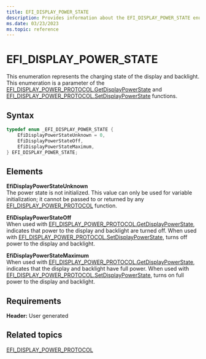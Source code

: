 ```yaml
---
title: EFI_DISPLAY_POWER_STATE
description: Provides information about the EFI_DISPLAY_POWER_STATE enumeration.
ms.date: 03/23/2023
ms.topic: reference
---
```


# EFI_DISPLAY_POWER_STATE

This enumeration represents the charging state of the display and backlight. This enumeration is a parameter of the [EFI_DISPLAY_POWER_PROTOCOL.GetDisplayPowerState](efi-display-power-protocolgetdisplaypowerstate.md) and [EFI_DISPLAY_POWER_PROTOCOL.SetDisplayPowerState](efi-display-power-protocolsetdisplaypowerstate.md) functions.

## Syntax

```cpp
typedef enum _EFI_DISPLAY_POWER_STATE {  
    EfiDisplayPowerStateUnknown = 0,  
    EfiDisplayPowerStateOff,  
    EfiDisplayPowerStateMaximum,  
} EFI_DISPLAY_POWER_STATE;
```

## Elements

**EfiDisplayPowerStateUnknown**  
The power state is not initialized. This value can only be used for variable initialization; it cannot be passed to or returned by any [EFI_DISPLAY_POWER_PROTOCOL](efi-display-power-protocol.md) function.

**EfiDisplayPowerStateOff**  
When used with [EFI_DISPLAY_POWER_PROTOCOL.GetDisplayPowerState](efi-display-power-protocolgetdisplaypowerstate.md), indicates that power to the display and backlight are turned off. When used with [EFI_DISPLAY_POWER_PROTOCOL.SetDisplayPowerState](efi-display-power-protocolsetdisplaypowerstate.md), turns off power to the display and backlight.

**EfiDisplayPowerStateMaximum**  
When used with [EFI_DISPLAY_POWER_PROTOCOL.GetDisplayPowerState](efi-display-power-protocolgetdisplaypowerstate.md), indicates that the display and backlight have full power. When used with [EFI_DISPLAY_POWER_PROTOCOL.SetDisplayPowerState](efi-display-power-protocolsetdisplaypowerstate.md), turns on full power to the display and backlight.

## Requirements

**Header:** User generated

## Related topics

[EFI_DISPLAY_POWER_PROTOCOL](efi-display-power-protocol.md)  
